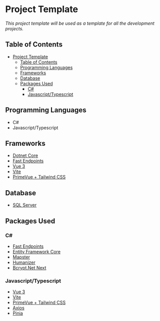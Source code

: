# Project Template

*This project template will be used as a template for all the development projects.*

## Table of Contents

- [Project Template](#project-template)
  - [Table of Contents](#table-of-contents)
  - [Programming Languages](#programming-languages)
  - [Frameworks](#frameworks)
  - [Database](#database)
  - [Packages Used](#packages-used)
    - [C#](#c)
    - [Javascript/Typescript](#javascripttypescript)

## Programming Languages

- C#
- Javascript/Typescript

## Frameworks

- [Dotnet Core](https://dotnet.microsoft.com/en-us/docs/core)
- [Fast Endpoints](https://fast-endpoints.com)
- [Vue 3](https://vuejs.org)
- [Vite](https://vitejs.dev)
- [PrimeVue + Tailwind CSS](https://tailwind.primevue.org)

## Database

- [SQL Server](https://docs.microsoft.com/en-us/sql/database-engine/sql)

## Packages Used

### C\#

- [Fast Endpoints](https://fast-endpoints.com)
- [Entity Framework Core](https://learn.microsoft.com/en-us/ef/core/)
- [Mapster](https://github.com/MapsterMapper/Mapster)
- [Humanizer](https://github.com/Humanizr/Humanizer)
- [Bcrypt.Net Next](https://www.nuget.org/packages/BCrypt.Net-Next)

### Javascript/Typescript

- [Vue 3](https://vuejs.org)
- [Vite](https://vitejs.dev)
- [PrimeVue + Tailwind CSS](https://tailwind.primevue.org)
- [Axios](https://axios.org)
- [Pinia](https://pinia.vuejs.org)
